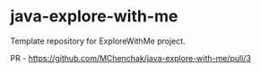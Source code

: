 # java-explore-with-me
Template repository for ExploreWithMe project.

PR - https://github.com/MChenchak/java-explore-with-me/pull/3
